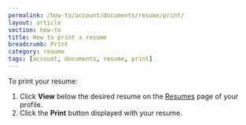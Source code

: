 ```yaml
---
permalink: /how-to/account/documents/resume/print/
layout: article
section: how-to
title: How to print a resume
breadcrumb: Print
category: resume
tags: [account, documents, resume, print]
---
```


To print your resume:

1. Click **View** below the desired resume on the [Resumes](../../../../../../Applicant/Resume/ListResumes/) page of your profile.
2. Click the **Print** button displayed with your resume.